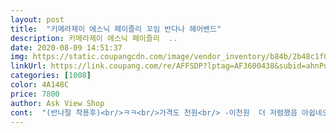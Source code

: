 ```yaml
---
layout: post 
title:  "키메라제이 에스닉 페이즐리 꼬임 반다나 헤어밴드" 
description: 키메라제이 에스닉 페이즐리  ..
date: 2020-08-09 14:51:37 
img: https://static.coupangcdn.com/image/vendor_inventory/b84b/2b48c1f07722f18f08e26db7a814f7300c17d0d8031168630f0bd5a84717.jpg 
linkUrl: https://link.coupang.com/re/AFFSDP?lptag=AF3600438&subid=ahnPublicAsk&pageKey=297482930&itemId=937144473&vendorItemId=71161267877&traceid=V0-113-ac66bb616b26a682 
categories: [1008] 
color: 4A148C 
price: 7800 
author: Ask View Shop 
cont:  "(반나절 착용후)<br/>ㅋㅋ<br/>가격도 천원<br/> -이천원  더 저렴했음 아쉽네오 ㅋㅋ<br/>감사해요 ㅋㅋ<br/>고정력은 조금 약한것같아요 아무래도 빗살같은것이 없어서 미끄러짐 있어요속에 들어있는 뼈대플라스틱이 조금더 힘이 있었음 좋았을것같아요 그래도 전 이정도면 만족합니다!!<br/>곧 자라요 힘내세여<br/>귀부분은 꼼꼼하게 처리되어있어요<br/>그래도 천이 좀 부들부들하고 좋아보여서 다행<br/>그런데 머리크기가 아주 작으시면 헐렁거릴꺼 같아요<br/>넓적해서 많이 가려줌<br/>매우만족해요<br/>머리가 크신건 괜찮아요 탄력이 있어서 늘러나요<br/>머리띠 자체는 탄탄해요<br/>머리띠 하기시작했었는데<br/>무늬가 생각보다 고급지네요<br/>묶은 머리가 너무 밋밋해서요<br/>새치염색 뿌리염색 기간을 좀 늘려보고자 구매했는데 흰머리도 잘가려지고  똥머리로 올려서 머리띠 하니 더 이쁘네요^^<br/>싼티 날까 걱정했는데 괜찮은듯<br/>아무리 잘 처리되어있어도 머리띠니까요<br/>안에 쇠로 되어있는데 그게 부러지지 않고<br/>욕심인가요?<br/>재질이 늘어나는 재질은 아닌데<br/>지금은 머리 묶을때 얹어주는 용도로써요<br/>짧은단발이라 귀에꽃아도 흘러내리는데 너무 조이지 않으면서 흘러내리는 머리 적당히 잡아줘요 조금더 착용해봐야 알겠지만 만족합니다^^<br/>참 두개 사니 사은품도주시네요 머리끈 ㅋ<br/>출산하고 머리가 빠지고 잔디처럼 자라서<br/>출산후 잔디머리 어머님들께 강력히 추천합니다<br/>탄력이 있어요<br/>하루종일 하면 좀 배길꺼 같긴해요<br/>" 
---
```

